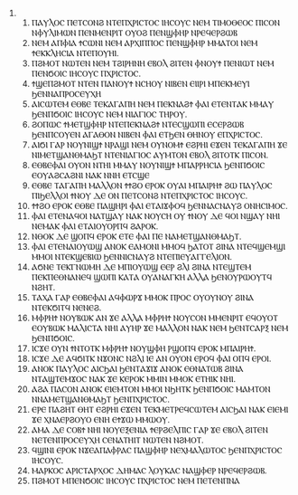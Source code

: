 <ol>
  <li>
    <ol>
      <li>ⲠⲀⲨⲖⲞⲤ ⲠⲈⲦⲤⲞⲚϨ ⲚⲦⲈⲠⲬⲢⲒⲤⲦⲞⲤ ⲒⲎⲤⲞⲨⲤ ⲚⲈⲘ ⲦⲒⲘⲞⲐⲈⲞⲤ ⲠⲒⲤⲞⲚ ⲚⲪⲨⲖⲒⲘⲰⲚ ⲠⲈⲚⲘⲈⲚⲢⲒⲦ ⲞⲨⲞϨ ⲠⲈⲚϢⲪⲎⲢ ⲚⲢⲈϤⲈⲢϨⲰⲂ</li>
      <li>ⲚⲈⲘ ⲀⲠⲪⲒⲀ ϮⲤⲰⲚⲒ ⲚⲈⲘ ⲀⲢⲬⲒⲠⲠⲞⲤ ⲠⲈⲚϢⲪⲎⲢ ⲘⲘⲀⲦⲞⲒ ⲚⲈⲘ ϮⲈⲔⲔⲖⲎⲤⲒⲀ ⲚⲦⲈⲠⲞⲨⲎⲒ.</li>
      <li>ⲠϨⲘⲞⲦ ⲚⲰⲦⲈⲚ ⲚⲈⲘ ⲦϨⲒⲢⲎⲚⲎ ⲈⲂⲞⲖ ϨⲒⲦⲈⲚ ⲪⲚⲞⲨϮ ⲠⲈⲚⲒⲰⲦ ⲚⲈⲘ ⲠⲈⲚϬⲞⲒⲤ ⲒⲎⲤⲞⲨⲤ ⲠⲬⲢⲒⲤⲦⲞⲤ.</li>
      <li>ϮϢⲈⲠϨⲘⲞⲦ ⲚⲦⲈⲚ ⲠⲀⲚⲞⲨϮ ⲚⲤⲎⲞⲨ ⲚⲒⲂⲈⲚ ⲈⲒⲒⲢⲒ ⲘⲠⲈⲔⲘⲈⲨⲒ ϦⲈⲚⲚⲀⲠⲢⲞⲤⲈⲨⲬⲎ</li>
      <li>ⲀⲒⲤⲰⲦⲈⲘ ⲈⲐⲂⲈ ⲦⲈⲔⲀⲄⲀⲠⲎ ⲚⲈⲘ ⲠⲈⲔⲚⲀϨϮ ⲪⲀⲒ ⲈⲦⲈⲚⲦⲀⲔ ⲘⲘⲀⲨ ϦⲈⲚⲠϬⲞⲒⲤ ⲒⲎⲤⲞⲨⲤ ⲚⲈⲘ ⲚⲒⲀⲄⲒⲞⲤ ⲦⲎⲢⲞⲨ.</li>
      <li>ϨⲞⲠⲰⲤ ϮⲘⲈⲦϢⲪⲎⲢ ⲚⲦⲈⲠⲈⲔⲚⲀϨϮ ⲚⲦⲈⲤϢⲰⲠⲒ ⲈⲤⲈⲢϨⲰⲂ ϦⲈⲚⲠⲤⲞⲨⲈⲚ ⲀⲄⲀⲐⲞⲚ ⲚⲒⲂⲈⲚ ⲪⲀⲒ ⲈⲦϦⲈⲚ ⲐⲎⲚⲞⲨ ⲈⲠⲬⲢⲒⲤⲦⲞⲤ.</li>
      <li>ⲀⲒϬⲒ ⲄⲀⲢ ⲚⲞⲨⲚⲒϢϮ ⲚⲢⲀϢⲒ ⲚⲈⲘ ⲞⲨⲚⲞⲘϮ ⲈϨⲢⲎⲒ ⲈϪⲈⲚ ⲦⲈⲔⲀⲄⲀⲠⲎ ϪⲈ ⲚⲒⲘⲈⲦϢⲀⲚⲐⲘⲀϦⲦ ⲚⲦⲈⲚⲒⲀⲄⲒⲞⲤ ⲀⲨⲘⲦⲞⲚ ⲈⲂⲞⲖ ϨⲒⲦⲞⲦⲔ ⲠⲒⲤⲞⲚ.</li>
      <li>ⲈⲐⲂⲈⲪⲀⲒ ⲞⲨⲞⲚ ⲚⲦⲎⲒ ⲘⲘⲀⲨ ⲚⲞⲨⲚⲒϢϮ ⲘⲠⲀⲢⲢⲎⲤⲒⲀ ϦⲈⲚⲠϬⲞⲒⲤ ⲈⲞⲨⲀϨⲤⲀϨⲚⲒ ⲚⲀⲔ ⲚⲚⲎ ⲈⲦⲤϢⲈ</li>
      <li>ⲈⲐⲂⲈ ⲦⲀⲄⲀⲠⲎ ⲘⲀⲖⲖⲞⲚ ϮϮϨⲞ ⲈⲢⲞⲔ ⲞⲨⲀⲒ ⲘⲠⲀⲒⲢⲎϮ ϨⲰ ⲠⲀⲨⲖⲞⲤ ⲠⲒϦⲈⲖⲖⲞⲒ ϮⲚⲞⲨ ⲆⲈ ⲞⲚ ⲠⲈⲦⲤⲞⲚϨ ⲚⲦⲈⲠⲬⲢⲒⲤⲦⲞⲤ ⲒⲎⲤⲞⲨⲤ.</li>
      <li>ϮϮϨⲞ ⲈⲢⲞⲔ ⲈⲐⲂⲈ ⲠⲀϢⲎⲢⲒ ⲪⲀⲒ ⲈⲦⲀⲒϪⲪⲞϤ ϦⲈⲚⲚⲀⲤⲚⲀⲨϨ ⲞⲚⲎⲤⲒⲘⲞⲤ.</li>
      <li>ⲪⲀⲒ ⲈⲦⲈⲚⲀϤⲞⲒ ⲚⲀⲦϢⲀⲨ ⲚⲀⲔ ⲚⲞⲨⲤⲎ ⲞⲨ ϮⲚⲞⲨ ⲆⲈ ϤⲞⲒ ⲚϢⲀⲨ ⲚⲎⲒ ⲚⲈⲘⲀⲔ ⲪⲀⲒ ⲈⲦⲀⲒⲞⲨⲞⲢⲠϤ ϨⲀⲢⲞⲔ.</li>
      <li>ⲚⲐⲞⲔ ⲆⲈ ϢⲞⲠϤ ⲈⲢⲞⲔ ⲈⲦⲈ ⲪⲀⲒ ⲠⲈ ⲚⲀⲘⲈⲦϢⲀⲚⲐⲘⲀϦⲦ.</li>
      <li>ⲪⲀⲒ ⲈⲦⲈⲚⲀⲒⲞⲨⲰϢ ⲀⲚⲞⲔ ⲈⲀⲘⲞⲚⲒ ⲘⲘⲞϤ ϦⲀⲦⲞⲦ ϨⲒⲚⲀ ⲚⲦⲈϤϢⲈⲘϢⲒ ⲘⲘⲞⲒ ⲚⲦⲈⲔϢⲈⲂⲒⲰ ϦⲈⲚⲚⲒⲤⲚⲀⲨϨ ⲚⲦⲈⲠⲒⲈⲨⲀⲄⲄⲈⲖⲒⲞⲚ.</li>
      <li>ⲀϬⲚⲈ ⲦⲈⲔⲄⲚⲰⲘⲎ ⲆⲈ ⲘⲠⲒⲞⲨⲰϢ ⲈⲈⲢ ϨⲖⲒ ϨⲒⲚⲀ ⲚⲦⲈϢⲦⲈⲘ ⲠⲈⲔⲠⲈⲐⲚⲀⲚⲈϤ ϢⲰⲠⲒ ⲔⲀⲦⲀ ⲞⲨⲀⲚⲀⲄⲔⲎ ⲀⲖⲖⲀ ϦⲈⲚⲞⲨⲢⲰⲞⲨⲦϤ ⲚϨⲎⲦ.</li>
      <li>ⲦⲀⲬⲀ ⲄⲀⲢ ⲈⲐⲂⲈⲪⲀⲒ ⲀϤⲪⲰⲢϪ ⲘⲘⲞⲔ ⲠⲢⲞⲤ ⲞⲨⲞⲨⲚⲞⲨ ϨⲒⲚⲀ ⲚⲦⲈⲔϬⲒⲦϤ ⲚⲈⲚⲈϨ.</li>
      <li>ⲘⲪⲢⲎϮ ⲚⲞⲨⲂⲰⲔ ⲀⲚ ϪⲈ ⲀⲖⲖⲀ ⲘⲪⲢⲎϮ ⲚⲞⲨⲤⲞⲚ ⲘⲘⲈⲚⲢⲒⲦ ⲈϤⲞⲨⲞⲦ ⲈⲞⲨⲂⲰⲔ ⲘⲀⲖⲒⲤⲦⲀ ⲚⲎⲒ ⲀⲨⲎⲢ ϪⲈ ⲘⲀⲖⲖⲞⲚ ⲚⲀⲔ ⲚⲈⲘ ϦⲈⲚⲦⲤⲀⲢⲜ ⲚⲈⲘ ϦⲈⲚⲠϬⲞⲒⲤ.</li>
      <li>ⲒⲤϪⲈ ⲞⲨⲚ ϮⲚⲦⲞⲦⲔ ⲘⲪⲢⲎϮ ⲚⲞⲨϢⲪⲎ ⲢϢⲞⲠϤ ⲈⲢⲞⲔ ⲘⲠⲀⲒⲢⲎϮ.</li>
      <li>ⲒⲤϪⲈ ⲆⲈ ⲀϤϬⲒⲦⲔ ⲚϪⲞⲚⲤ ⲚϨⲖⲒ ⲒⲈ ⲀⲚ ⲞⲨⲞⲚ ⲈⲢⲞϤ ⲪⲀⲒ ⲞⲠϤ ⲈⲢⲞⲒ.</li>
      <li>ⲀⲚⲞⲔ ⲠⲀⲨⲖⲞⲤ ⲀⲒⲤϦⲀⲒ ϦⲈⲚⲦⲀϪⲒϪ ⲀⲚⲞⲔ ⲈⲐⲚⲀⲦⲰⲂ ϨⲒⲚⲀ ⲚⲦⲀϢⲦⲈⲘϪⲞⲤ ⲚⲀⲔ ϪⲈ ⲔⲈⲢⲞⲔ ⲘⲘⲒⲚ ⲘⲘⲞⲔ ⲈⲦⲎⲒⲔ ⲚⲎⲒ.</li>
      <li>ⲀϨⲀ ⲠⲀⲤⲞⲚ ⲀⲚⲞⲔ ⲈⲒⲈⲘⲦⲞⲚ ⲘⲘⲞⲒ ⲚϦⲎⲦⲔ ϦⲈⲚⲠϬⲞⲒⲤ ⲘⲀⲘⲦⲞⲚ ⲚⲚⲀⲘⲈⲦϢⲀⲚⲐⲘⲀϦⲦ ϦⲈⲚⲠⲬⲢⲒⲤⲦⲞⲤ.</li>
      <li>ⲈⲢⲈ ⲠⲀϨⲎⲦ ⲐⲎⲦ ⲈϨⲢⲎⲒ ⲈϪⲈⲚ ⲦⲈⲔⲘⲈⲦⲢⲈϤⲤⲰⲦⲈⲘ ⲀⲒⲤϦⲀⲒ ⲚⲀⲔ ⲈⲒⲈⲘⲒ ϪⲈ ⲬⲚⲀⲈⲢϨⲞⲨⲞ ⲈⲚⲎ ⲈϮϪⲰ ⲘⲘⲰⲞⲨ.</li>
      <li>ⲀⲘⲀ ⲆⲈ ⲤⲞⲂϮ ⲚⲎⲒ ⲚⲞⲨⲈⲜⲈⲚⲒⲀ ϮⲈⲢϨⲈⲖⲠⲒⲤ ⲄⲀⲢ ϪⲈ ⲈⲂⲞⲖ ϨⲒⲦⲈⲚ ⲚⲈⲦⲈⲚⲠⲢⲞⲤⲈⲨⲬⲎ ⲤⲈⲚⲀⲦⲎⲒⲦ ⲚⲰⲦⲈⲚ ⲚϨⲘⲞⲦ.</li>
      <li>ϤϢⲒⲚⲒ ⲈⲢⲞⲔ ⲚϪⲈⲀⲠⲀⲪⲢⲀⲤ ⲠⲀϢⲪⲎⲢ ⲚⲈⲬⲘⲀⲖⲰⲦⲞⲤ ϦⲈⲚⲠⲬⲢⲒⲤⲦⲞⲤ ⲒⲎⲤⲞⲨⲤ.</li>
      <li>ⲘⲀⲢⲔⲞⲤ ⲀⲢⲒⲤⲦⲀⲢⲬⲞⲤ ⲆⲎⲘⲀⲤ ⲖⲞⲨⲔⲀⲤ ⲚⲀϢⲪⲈⲢ ⲚⲢⲈϤⲈⲢϨⲰⲂ.</li>
      <li>ⲠϨⲘⲞⲦ ⲘⲠⲈⲚϬⲞⲒⲤ ⲒⲎⲤⲞⲨⲤ ⲠⲬⲢⲒⲤⲦⲞⲤ ⲚⲈⲘ ⲠⲈⲦⲈⲚⲠⲚⲀ</li>
    </ol>
  </li>
</ol>